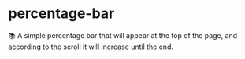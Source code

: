 # percentage-bar
📚 A simple percentage bar that will appear at the top of the page, and according to the scroll it will increase until the end.
